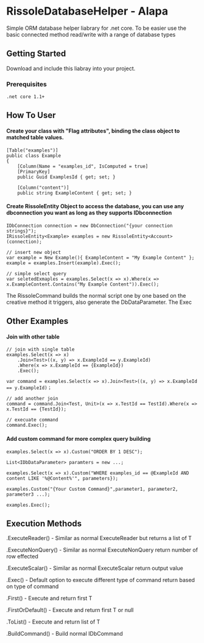 # RissoleDatabaseHelper - Alapa
Simple ORM database helper liabrary for .net core. 
To be easier use the basic connected method read/write with a range of database types

## Getting Started

Download and include this liabray into your project.

### Prerequisites

```
.net core 1.1+
```


## How To User

#### Create your class with "Flag attributes", binding the class object to matched table values.

```
[Table("examples")]
public class Example
{
    [Column(Name = "examples_id", IsComputed = true]
    [PrimaryKey]
    public Guid ExamplesId { get; set; }

    [Column("content")]
    public string ExampleContent { get; set; }
```


#### Create RissoleEntity Object to access the database, you can use any dbconnection you want as long as they supports IDbconnection

```
IDbConnection connection = new DbConnection("{your connection strings}");
IRissoleEntity<Example> examples = new RissoleEntity<Account>(connection);

// insert new object
var example = New Example(){ ExampleContent = "My Example Content" };
example = examples.Insert(example).Exec();

// simple select query
var seletedExmaples = examples.Select(x => x).Where(x => x.ExampleContent.Contains("My Example Content")).Exec();
```

The RissoleCommand builds the normal script one by one based on the creative method it triggers, also generate the DbDataParameter.
The Exec 


## Other Examples

#### Join with other table

```
// join with single table
examples.Select(x => x)
    .Join<Test>((x, y) => x.ExampleId == y.ExampleId)
    .Where(x => x.ExampleId == {ExampleId})
    .Exec();
```

```
var command = examples.Select(x => x).Join<Test>((x, y) => x.ExampleId == y.ExampleId)；

// add another join
command = command.Join<Test, Unit>(x => x.TestId == TestId).Where(x => x.TestId == {TestId});

// execuate command
command.Exec();
```


#### Add custom command for more complex query building

```
examples.Select(x => x).Custom("ORDER BY 1 DESC");
```

```
List<IDbDataParameter> paramters = new ...;

examples.Select(x => x).Custom("WHERE examples_id == @ExampleId AND content LIKE '%@Content%'", parameters});
```

```
examples.Custom("{Your Custom Command}",parameter1, parameter2, parameter3 ...);

examples.Exec();
```

## Execution Methods

.ExecuteReader<T>() - Similar as normal ExecuteReader but returns a list of T

.ExecuteNonQuery<T>() - Similar as normal ExecuteNonQuery return number of row effected

.ExecuteScalar<T>() - Similar as normal ExecuteScalar return output value

.Exec<T>() - Default option to execute different type of command return based on type of command

.First<T>() - Execute and return first T

.FirstOrDefault<T>() - Execute and return first T or null

.ToList<T>() - Execute and return list of T

.BuildCommand() - Build normal IDbCommand

